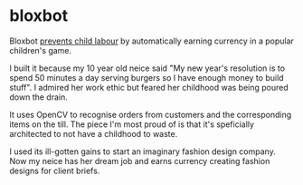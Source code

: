 # bloxbot

Bloxbot [prevents child labour](https://www.c-oreills.com/2022/01/11/free-to-play-child-labour-and-automation.html) by automatically earning currency in a popular children's game.

I built it because my 10 year old neice said "My new year's resolution is to spend 50 minutes a day serving burgers so I have enough money to build stuff". I admired her work ethic but feared her childhood was being poured down the drain.

It uses OpenCV to recognise orders from customers and the corresponding items on the till. The piece I'm most proud of is that it's speficially architected to not have a childhood to waste.

I used its ill-gotten gains to start an imaginary fashion design company. Now my neice has her dream job and earns currency creating fashion designs for client briefs.

